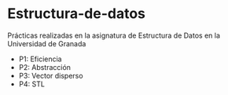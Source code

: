 # Estructura-de-datos
Prácticas realizadas en la asignatura de Estructura de Datos en la Universidad de Granada

- P1: Eficiencia
- P2: Abstracción
- P3: Vector disperso
- P4: STL
